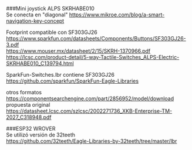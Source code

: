 ###Mini joystick ALPS SKRHABE010  
Se conecta en "diagonal"
https://www.mikroe.com/blog/a-smart-navigation-key-concept

Footprint compatible con SF303GJ26  
https://www.sparkfun.com/datasheets/Components/Buttons/SF303GJ26-3.pdf  
https://www.mouser.mx/datasheet/2/15/SKRH-1370966.pdf  
https://lcsc.com/product-detail/5-way-Tactile-Switches_ALPS-Electric-SKRHABE010_C139794.html  

SparkFun-Switches.lbr contiene SF303GJ26  
https://github.com/sparkfun/SparkFun-Eagle-Libraries  

otros formatos  
https://componentsearchengine.com/part/2856952/model/download  
propuesta original  
https://datasheet.lcsc.com/szlcsc/2002271736_XKB-Enterprise-TM-2027_C318948.pdf  

###ESP32 WROVER  
Se utilizó versión de 32teeth  
https://github.com/32teeth/Eagle-Libraries-by-32teeth/tree/master/lbr  
